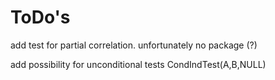 # ToDo's

add test for partial correlation.
unfortunately no package (?)

add possibility for unconditional tests
CondIndTest(A,B,NULL)


